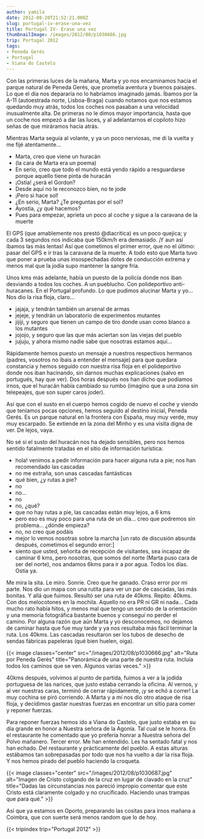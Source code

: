 ```yaml
---
author: yamila
date: 2012-08-20T21:52:21.000Z
slug: portugal-iv-erase-una-vez
title: Portugal IV- Érase una vez
thumbnailImage: /images/2012/08/p1030666.jpg
trip: Portugal 2012
tags:
- Peneda Gerés
- Portugal
- Viana do Castelo
---
```



Con las primeras luces de la mañana, Marta y yo nos encaminamos hacia el parque natural de Peneda Gerés, que prometía aventura y buenos paisajes. Lo que el día nos depararía no lo habríamos imaginado jamás. Íbamos por la A-11 (autoestrada norte, Lisboa-Braga) cuando notamos que nos estamos quedando muy atrás, todos los coches nos pasaban a una velocidad inusualmente alta. De primeras no le dimos mayor importancia, hasta que un coche nos empezó a dar las luces, y al adelantarnos el copiloto hizo señas de que miráramos hacia atrás.

Mientras Marta seguía al volante, y ya un poco nerviosas, me di la vuelta y me fijé atentamente…

-  Marta, creo que viene un huracán
-  (la cara de Marta era un poema)
-  En serio, creo que todo el mundo está yendo rápido a resguardarse porque aquello tiene pinta de huracán
-  ¡Ostia! ¿será el Gordon?
-  Desde aquí no le reconozco bien, no te jode
-  ¡Pero si hace sol!
-  ¿En serio, Marta? ¿Te preguntas por el sol?
-  Ayostia, ¿y qué hacemos?
-  Pues para empezar, aprieta un poco al coche y sigue a la caravana de la muerte

El GPS (que amablemente nos prestó @diacritica) es un poco quejica; y cada 3 segundos nos indicaba que 150km/h era demasiado. ¡Y aun así íbamos las más lentas! Así que cometimos el primer error, que no el último: pasar del GPS e ir tras la caravana de la muerte. A todo esto que Marta tuvo que poner a prueba unas insospechadas dotes de conducción extrema y menos mal que la jodía supo mantener la sangre fría.

Unos kms más adelante, había un puesto de la policía donde nos iban desviando a todos los coches. A un pueblucho. Con polideportivo anti-huracanes. En el Portugal profundo. Lo que pudimos alucinar Marta y yo… Nos dio la risa floja, claro…

- jajaja, y tendrán también un arsenal de armas
- jejeje, y tendrán un laboratorio de experimentos mutantes
- jijiji, y seguro que tienen un campo de tiro donde usan como blanco a los mutantes
- jojojo, y seguro que las que más aciertan son las viejas del pueblo
- jujuju, y ahora mismo nadie sabe que nosotras estamos aquí…

Rápidamente hemos puesto un mensaje a nuestros respectivos hermanos (padres, vosotros no íbais a entender el mensaje) para que quedara constancia y hemos seguido con nuestra risa floja en el polideportivo donde nos iban hacinando, sin darnos muchas explicaciones (salvo en portugués, hay que ver). Dos horas después nos han dicho que podíamos irnos, que el huracán había cambiado su rumbo (imagino que a una zona sin telepeajes, que son super caros joder).

Así que con el susto en el cuerpo hemos cogido de nuevo el coche y viendo que teníamos pocas opciones, hemos seguido al destino inicial, Peneda Gerés. Es un parque natural en la frontera con España, muy muy verde, muy muy escarpado. Se extiende en la zona del Minho y es una visita digna de ver. De lejos, vaya.

No sé si el susto del huracán nos ha dejado sensibles, pero nos hemos sentido fatalmente tratadas en el sitio de información turística:

-  hola! venimos a pedir información para hacer alguna ruta a pie; nos han recomendado las cascadas
-  no me extraña, son unas cascadas fantásticas
-  qué bien, ¿y rutas a pie?
-  no
-  no…
-  no
-  no, ¿qué?
-  que no hay rutas a pie, las cascadas están muy lejos, a 6 kms
-  pero eso es muy poco para una ruta de un día… creo que podremos sin problema… ¿dónde empieza?
-  no, no creo que podáis
-  mejor lo vemos nosotras sobre la marcha
[un rato de discusión absurda después, cometimos el segundo error:]
- siento que usted, señorita de recepción de visitantes, sea incapaz de caminar 6 kms, pero nosotras, que somos del norte (Marta puso cara de ser del norte), nos andamos 6kms para ir a por agua. Todos los días. Ostia ya.

Me mira la sita. Le miro. Sonríe. Creo que he ganado. Craso error por mi parte. Nos dio un mapa con una rutita para ver un par de cascadas, las más bonitas. Y allá que fuimos. Resultó ser una ruta de 40kms. Repito: 40kms. Con dos melocotones en la mochila. Aquello no era PR ni GR ni nada… Cada mucho rato había hitos, y menos mal que tengo un sentido de la orientación y una memoria fotográfica bastante buenos y conseguí no perder el camino. Por alguna razón que aún Marta y yo desconocemos, no dejamos de caminar hasta que fue muy tarde y ya nos resultaba más fácil terminar la ruta. Los 40kms. Las cascadas resultaron ser los tubos de desecho de sendas fábricas papeleras (qué bien huelen, oiga).

{{< image classes="center" src="/images/2012/08/p1030666.jpg" alt="Ruta por Peneda Gerés" title="Panorámica de una parte de nuestra ruta. Incluía todos los caminos que se ven. Algunos varias veces." >}}

40kms después, volvimos al punto de partida, fuimos a ver a la jodida portuguesa de las narices, que justo estaba cerrando la oficina. Al vernos, y al ver nuestras caras, terminó de cerrar rápidamente, ¡y se echó a correr! La muy cochina se piró corriendo. A Marta y a mí nos dio otro ataque de risa floja, y decidimos gastar nuestras fuerzas en encontrar un sitio para comer y reponer fuerzas.

Para reponer fuerzas hemos ido a Viana do Castelo, que justo estaba en su día grande en honor a Nuestra señora de la Agonía. Tal cual se le honra. En el restaurante he comentado que yo prefería honrar a Nuestra señora del Polvo mañanero. Tercer error. Me han entendido. Les ha sentado fatal y nos han echado. Del restaurante y prácticamente del pueblo. A estas alturas estábamos tan sobrepasadas por todo que nos ha vuelto a dar la risa floja. Y nos hemos pirado del pueblo haciendo la croqueta.

{{< image classes="center" src="/images/2012/08/p1030687.jpg" alt="Imagen de Cristo colgando de la cruz en lugar de clavado en la cruz" title="Dadas las circunstancias nos pareció impropio comentar que este Cristo está claramente colgado y no crucificado. Haciendo unas trampas que para qué." >}}

Así que ya estamos en Oporto, preparando las cositas para irnos mañana a Coimbra, que con suerte será menos random que lo de hoy.

{{< tripindex trip="Portugal 2012" >}}
